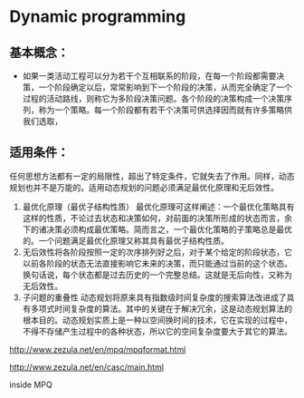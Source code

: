 # Dynamic programming

## 基本概念：
* 如果一类活动工程可以分为若干个互相联系的阶段，在每一个阶段都需要决策，一个阶段确定以后，常常影响到下一个阶段的决策，从而完全确定了一个过程的活动路线，则称它为多阶段决策问题。各个阶段的决策构成一个决策序列，称为一个策略。每一个阶段都有若干个决策可供选择因而就有许多策略供我们选取，
## 适用条件：
任何思想方法都有一定的局限性，超出了特定条件，它就失去了作用。同样，动态规划也并不是万能的。适用动态规划的问题必须满足最优化原理和无后效性。
1. 最优化原理（最优子结构性质） 最优化原理可这样阐述：一个最优化策略具有这样的性质，不论过去状态和决策如何，对前面的决策所形成的状态而言，余下的诸决策必须构成最优策略。简而言之，一个最优化策略的子策略总是最优的。一个问题满足最优化原理又称其具有最优子结构性质。
2. 无后效性将各阶段按照一定的次序排列好之后，对于某个给定的阶段状态，它以前各阶段的状态无法直接影响它未来的决策，而只能通过当前的这个状态。换句话说，每个状态都是过去历史的一个完整总结。这就是无后向性，又称为无后效性。
3. 子问题的重叠性 动态规划将原来具有指数级时间复杂度的搜索算法改进成了具有多项式时间复杂度的算法。其中的关键在于解决冗余，这是动态规划算法的根本目的。动态规划实质上是一种以空间换时间的技术，它在实现的过程中，不得不存储产生过程中的各种状态，所以它的空间复杂度要大于其它的算法。

http://www.zezula.net/en/mpq/mpqformat.html

http://www.zezula.net/en/casc/main.html

inside MPQ
